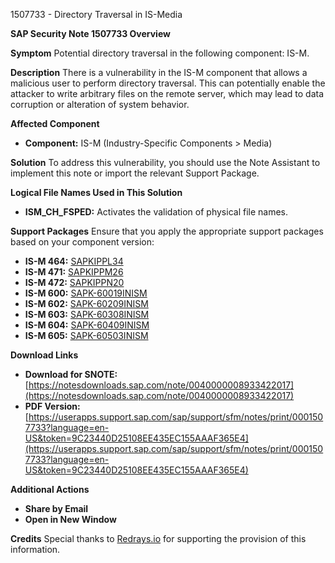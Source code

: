 1507733 - Directory Traversal in IS-Media

**SAP Security Note 1507733 Overview**

**Symptom**
Potential directory traversal in the following component: IS-M.

**Description**
There is a vulnerability in the IS-M component that allows a malicious user to perform directory traversal. This can potentially enable the attacker to write arbitrary files on the remote server, which may lead to data corruption or alteration of system behavior.

**Affected Component**
- **Component:** IS-M (Industry-Specific Components > Media)

**Solution**
To address this vulnerability, you should use the Note Assistant to implement this note or import the relevant Support Package. 

**Logical File Names Used in This Solution**
- **ISM_CH_FSPED:** Activates the validation of physical file names.

**Support Packages**
Ensure that you apply the appropriate support packages based on your component version:
- **IS-M 464:** [SAPKIPPL34](https://me.sap.com/supportpackage/SAPKIPPL34)
- **IS-M 471:** [SAPKIPPM26](https://me.sap.com/supportpackage/SAPKIPPM26)
- **IS-M 472:** [SAPKIPPN20](https://me.sap.com/supportpackage/SAPKIPPN20)
- **IS-M 600:** [SAPK-60019INISM](https://me.sap.com/supportpackage/SAPK-60019INISM)
- **IS-M 602:** [SAPK-60209INISM](https://me.sap.com/supportpackage/SAPK-60209INISM)
- **IS-M 603:** [SAPK-60308INISM](https://me.sap.com/supportpackage/SAPK-60308INISM)
- **IS-M 604:** [SAPK-60409INISM](https://me.sap.com/supportpackage/SAPK-60409INISM)
- **IS-M 605:** [SAPK-60503INISM](https://me.sap.com/supportpackage/SAPK-60503INISM)

**Download Links**
- **Download for SNOTE:** [https://notesdownloads.sap.com/note/0040000008933422017](https://notesdownloads.sap.com/note/0040000008933422017)
- **PDF Version:** [https://userapps.support.sap.com/sap/support/sfm/notes/print/0001507733?language=en-US&token=9C23440D25108EE435EC155AAAF365E4](https://userapps.support.sap.com/sap/support/sfm/notes/print/0001507733?language=en-US&token=9C23440D25108EE435EC155AAAF365E4)

**Additional Actions**
- **Share by Email**
- **Open in New Window**

**Credits**
Special thanks to [Redrays.io](https://redrays.io) for supporting the provision of this information.